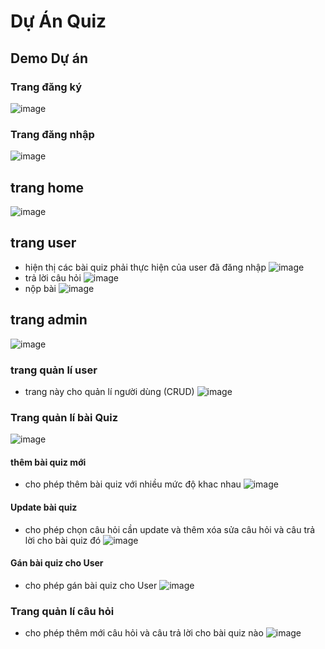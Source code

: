 # Dự Án Quiz
## Demo Dự án
### Trang đăng ký
![image](https://github.com/phuccoder2000/webtitan/assets/62839458/7f5871d0-4d62-45cc-969d-20846f65b79a)
### Trang đăng nhập
![image](https://github.com/phuccoder2000/webtitan/assets/62839458/b86677a3-51f0-4ec7-92fa-1c97c7c0f82f)
## trang home
![image](https://github.com/phuccoder2000/webtitan/assets/62839458/3bb5f37d-fad7-475f-9226-679b9fe84a3b)
## trang user
- hiện thị các bài quiz phải thực hiện của user đã đăng nhập
![image](https://github.com/phuccoder2000/Du_An_Quiz/assets/62839458/c68e1fba-b706-4721-a342-1b60bb6a613a)
- trả lời câu hỏi
![image](https://github.com/phuccoder2000/Du_An_Quiz/assets/62839458/0ae00f4e-1f74-40f0-b82e-822e4028f72a)
- nộp bài
![image](https://github.com/phuccoder2000/Du_An_Quiz/assets/62839458/796958ce-28a4-42ac-a1ba-8de3fb56f5b4)
## trang admin
![image](https://github.com/phuccoder2000/webtitan/assets/62839458/d47d7714-7308-4204-9642-207b804b1a80)
### trang quản lí user 
- trang này cho quản lí người dùng (CRUD)
![image](https://github.com/phuccoder2000/webtitan/assets/62839458/5fe85a85-7c13-4fdb-9719-cfb58bede471)
### Trang quản lí bài Quiz
![image](https://github.com/phuccoder2000/webtitan/assets/62839458/1075671d-6341-4e30-a672-e9eb2a75e79c)
#### thêm bài quiz mới
- cho phép thêm bài quiz với nhiều mức độ khac nhau
![image](https://github.com/phuccoder2000/webtitan/assets/62839458/ebb81179-9e68-4607-a520-de301f50c429)
#### Update bài quiz
- cho phép chọn câu hỏi cần update và thêm xóa sửa câu hỏi và câu trả lời  cho bài quiz đó
![image](https://github.com/phuccoder2000/webtitan/assets/62839458/f2a91bf9-a997-4385-8963-15c5590df7f5)
#### Gán bài quiz cho User 
- cho phép gán bài quiz cho User
![image](https://github.com/phuccoder2000/webtitan/assets/62839458/b367c800-2f49-4e35-b870-2056037a13e7)
### Trang quản lí câu hỏi
- cho phép thêm mới câu hỏi và câu trả lời cho bài quiz nào 
![image](https://github.com/phuccoder2000/webtitan/assets/62839458/d48e2fc2-86ab-46e8-aaee-3253f82f673b)


